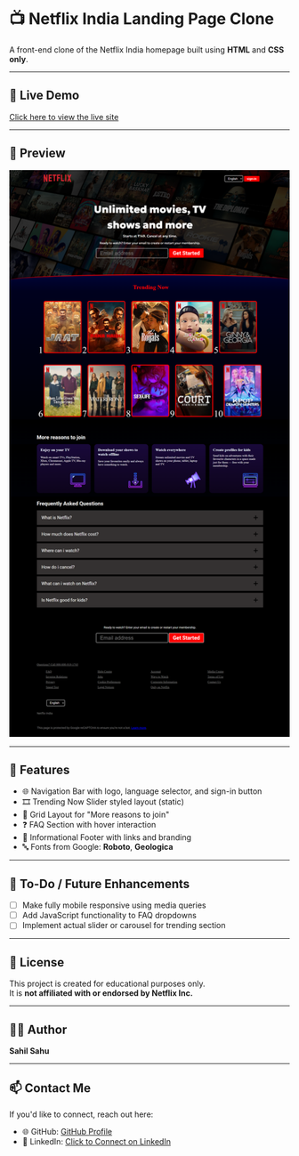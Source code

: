# 📺 Netflix India Landing Page Clone

A front-end clone of the Netflix India homepage built using **HTML** and **CSS only**.

---

## 🔗 Live Demo

[Click here to view the live site](https://sahilsahu555.github.io/Netflix-India-Clone/)


---

## 📸 Preview

![Full Page Screenshot](img/Preview(Netflix_Screenshot).png)


---

## 🚀 Features

- 🌐 Navigation Bar with logo, language selector, and sign-in button  
- 🎞️ Trending Now Slider styled layout (static)  
- 📱 Grid Layout for "More reasons to join"  
- ❓ FAQ Section with hover interaction  
- 🧾 Informational Footer with links and branding  
- 🔤 Fonts from Google: **Roboto**, **Geologica**

---

## 📝 To-Do / Future Enhancements

- [ ] Make fully mobile responsive using media queries  
- [ ] Add JavaScript functionality to FAQ dropdowns  
- [ ] Implement actual slider or carousel for trending section  

---

## 📃 License

This project is created for educational purposes only.  
It is **not affiliated with or endorsed by Netflix Inc.**

---

## 👨‍💻 Author

**Sahil Sahu**

---

## 📫 Contact Me

If you'd like to connect, reach out here:

- 🌐 GitHub: [GitHub Profile](https://github.com/sahilsahu555)
- 💼 LinkedIn: [Click to Connect on LinkedIn](https://www.linkedin.com/in/sahil-r-sahu/)

